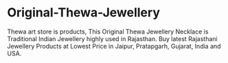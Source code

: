 # Original-Thewa-Jewellery
Thewa art store is products, This Original Thewa Jewellery Necklace is Traditional Indian Jewellery highly used in Rajasthan. Buy latest Rajasthani Jewellery Products at Lowest Price in Jaipur, Pratapgarh, Gujarat, India and USA. 
